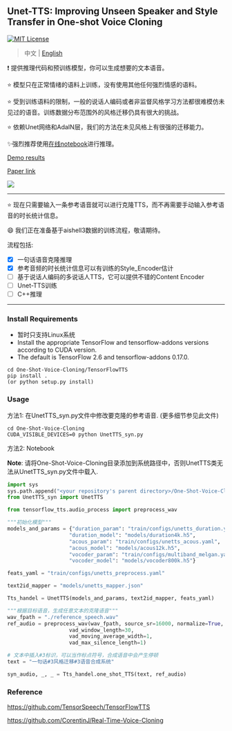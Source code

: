 ## Unet-TTS: Improving Unseen Speaker and Style Transfer in One-shot Voice Cloning
[![MIT License](https://img.shields.io/badge/license-MIT-blue.svg?style=flat)](http://choosealicense.com/licenses/mit/)

> 中文 | [English](README.md)

:exclamation: 提供推理代码和预训练模型，你可以生成想要的文本语音。

:star: 模型只在正常情绪的语料上训练，没有使用其他任何强烈情感的语料。

:star: 受到训练语料的限制，一般的说话人编码或者非监督风格学习方法都很难模仿未见过的语音。训练数据分布范围外的风格迁移仍具有很大的挑战。

:star: 依赖Unet网络和AdaIN层，我们的方法在未见风格上有很强的迁移能力。

:sparkles:强烈推荐使用[在线notebook](https://colab.research.google.com/drive/1sEDvKTJCY7uosb7TvTqwyUdwNPiv3pBW#scrollTo=puzhCI99LY_a)进行推理。

[Demo results](https://cmsmartvoice.github.io/Unet-TTS/)

[Paper link](https://arxiv.org/abs/2109.11115)

![](./pics/structure.png)

---
:star: 现在只需要输入一条参考语音就可以进行克隆TTS，而不再需要手动输入参考语音的时长统计信息。

:smile: 我们正在准备基于aishell3数据的训练流程，敬请期待。

流程包括:
- [x] 一句话语音克隆推理
- [x] 参考音频的时长统计信息可以有训练的Style_Encoder估计
- [ ] 基于说话人编码的多说话人TTS，它可以提供不错的Content Encoder
- [ ] Unet-TTS训练
- [ ] C++推理

---
### Install Requirements
- 暂时只支持Linux系统
- Install the appropriate TensorFlow and tensorflow-addons versions according to CUDA version. 
- The default is TensorFlow 2.6 and tensorflow-addons 0.17.0.
```shell
cd One-Shot-Voice-Cloning/TensorFlowTTS
pip install . 
(or python setup.py install)
```

### Usage
方法1: 在UnetTTS_syn.py文件中修改要克隆的参考语音. (更多细节参见此文件)
```shell
cd One-Shot-Voice-Cloning
CUDA_VISIBLE_DEVICES=0 python UnetTTS_syn.py
```

方法2: Notebook

**Note**: 请将One-Shot-Voice-Cloning目录添加到系统路径中，否则UnetTTS类无法从UnetTTS_syn.py文件中载入.
```python
import sys
sys.path.append("<your repository's parent directory>/One-Shot-Voice-Cloning")
from UnetTTS_syn import UnetTTS

from tensorflow_tts.audio_process import preprocess_wav

"""初始化模型"""
models_and_params = {"duration_param": "train/configs/unetts_duration.yaml",
                    "duration_model": "models/duration4k.h5",
                    "acous_param": "train/configs/unetts_acous.yaml",
                    "acous_model": "models/acous12k.h5",
                    "vocoder_param": "train/configs/multiband_melgan.yaml",
                    "vocoder_model": "models/vocoder800k.h5"}

feats_yaml = "train/configs/unetts_preprocess.yaml"

text2id_mapper = "models/unetts_mapper.json"

Tts_handel = UnetTTS(models_and_params, text2id_mapper, feats_yaml)

"""根据目标语音，生成任意文本的克隆语音""" 
wav_fpath = "./reference_speech.wav"
ref_audio = preprocess_wav(wav_fpath, source_sr=16000, normalize=True, trim_silence=True, is_sil_pad=True,
                    vad_window_length=30,
                    vad_moving_average_width=1,
                    vad_max_silence_length=1)

# 文本中插入#3标识，可以当作标点符号，合成语音中会产生停顿
text = "一句话#3风格迁移#3语音合成系统"

syn_audio, _, _ = Tts_handel.one_shot_TTS(text, ref_audio)
```

### Reference
https://github.com/TensorSpeech/TensorFlowTTS

https://github.com/CorentinJ/Real-Time-Voice-Cloning
